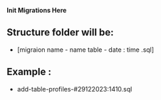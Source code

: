 **Init Migrations Here**

## Structure folder will be:
- [migraion name - name table - date : time .sql]

## Example : 
- add-table-profiles-#29122023:1410.sql


